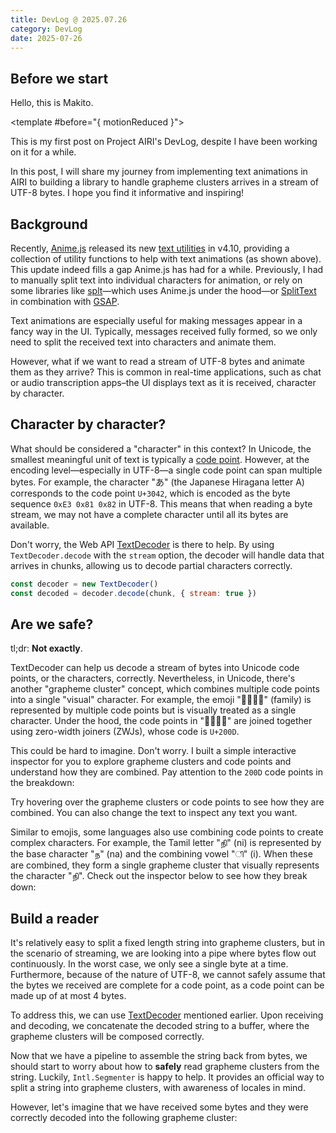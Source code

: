 ```yaml
---
title: DevLog @ 2025.07.26
category: DevLog
date: 2025-07-26
---
```


<script setup>
import RollingText from './RollingText.vue'
import GraphemeClusterAssembler from './GraphemeClusterAssembler.vue'
import GraphemeClusterInspector from './GraphemeClusterInspector.vue'
</script>

## Before we start

<RollingText text-2xl>
Hello, this is Makito.

<template #before="{ motionReduced }">
<div text-sm>
<template v-if="!motionReduced">

> **AIRI is working towards being a11y-friendly!** <br />
> Animations in this post can be turned off with the "Reduce Motion" toggle in the top-right corner.

</template>
<template v-else>

> **Animations are turned off.** <br />
> You can turn them on with the "Reduce Motion" toggle in the top-right corner.

</template>
</div>
</template>
</RollingText>

This is my first post on Project AIRI's DevLog, despite I have been working on it for a while.

In this post, I will share my journey from implementing text animations in AIRI to building a library to handle grapheme clusters arrives in a stream of UTF-8 bytes. I hope you find it informative and inspiring!

## Background

Recently, [Anime.js](https://animejs.com/) released its new [text utilities](https://animejs.com/documentation/text) in v4.10, providing a collection of utility functions to help with text animations (as shown above). This update indeed fills a gap Anime.js has had for a while. Previously, I had to manually split text into individual characters for animation, or rely on some libraries like [splt](https://www.spltjs.com/)—which uses Anime.js under the hood—or [SplitText](https://gsap.com/docs/v3/Plugins/SplitText/) in combination with [GSAP](https://gsap.com/).

Text animations are especially useful for making messages appear in a fancy way in the UI. Typically, messages received fully formed, so we only need to split the received text into characters and animate them.

However, what if we want to read a stream of UTF-8 bytes and animate them as they arrive? This is common in real-time applications, such as chat or audio transcription apps–the UI displays text as it is received, character by character.

## Character by character?

What should be considered a "character" in this context? In Unicode, the smallest meaningful unit of text is typically a [code point](https://www.unicode.org/versions/Unicode14.0.0/ch02.pdf#G25564). However, at the encoding level—especially in UTF-8—a single code point can span multiple bytes. For example, the character "あ" (the Japanese Hiragana letter A) corresponds to the code point `U+3042`, which is encoded as the byte sequence `0xE3 0x81 0x82` in UTF-8. This means that when reading a byte stream, we may not have a complete character until all its bytes are available.

Don't worry, the Web API [TextDecoder](https://developer.mozilla.org/en-US/docs/Web/API/TextDecoder) is there to help. By using `TextDecoder.decode` with the `stream` option, the decoder will handle data that arrives in chunks, allowing us to decode partial characters correctly.

```javascript
const decoder = new TextDecoder()
const decoded = decoder.decode(chunk, { stream: true })
```

## Are we safe?

tl;dr: **Not exactly**.

TextDecoder can help us decode a stream of bytes into Unicode code points, or the characters, correctly. Nevertheless, in Unicode, there's another "grapheme cluster" concept, which combines multiple code points into a single "visual" character. For example, the emoji "👩‍👩‍👧‍👦" (family) is represented by multiple code points but is visually treated as a single character. Under the hood, the code points in "👩‍👩‍👧‍👦" are joined together using zero-width joiners (ZWJs), whose code is `U+200D`.

This could be hard to imagine. Don't worry. I built a simple interactive inspector for you to explore grapheme clusters and code points and understand how they are combined. Pay attention to the `200D` code points in the breakdown:

<GraphemeClusterInspector initText="👩‍👩‍👧‍👦🏄‍♀️🤼‍♂️🙋‍♀️" />

<div text-sm text-center>

Try hovering over the grapheme clusters or code points to see how they are combined. You can also change the text to inspect any text you want.

</div>

Similar to emojis, some languages also use combining code points to create complex characters. For example, the Tamil letter "நி" (ni) is represented by the base character "ந" (na) and the combining vowel "ி" (i). When these are combined, they form a single grapheme cluster that visually represents the character "நி". Check out the inspector below to see how they break down:

<GraphemeClusterInspector initText="நிกำषिक्षि" /> <!-- cSpell:disable-line -->

## Build a reader

It's relatively easy to split a fixed length string into grapheme clusters, but in the scenario of streaming, we are looking into a pipe where bytes flow out continuously. In the worst case, we only see a single byte at a time. Furthermore, because of the nature of UTF-8, we cannot safely assume that the bytes we received are complete for a code point, as a code point can be made up of at most 4 bytes.

To address this, we can use [TextDecoder](https://developer.mozilla.org/en-US/docs/Web/API/TextDecoder) mentioned earlier. Upon receiving and decoding, we concatenate the decoded string to a buffer, where the grapheme clusters will be composed correctly.

<div flex="~ row items-center justify-center gap-1">
<GraphemeClusterAssembler :characters="[...'👋🏽']" />
</div>

Now that we have a pipeline to assemble the string back from bytes, we should start to worry about how to <b title="Because safety first" underline="~ dotted" cursor-help>safely</b> read grapheme clusters from the string. Luckily, `Intl.Segmenter` is happy to help. It provides an official way to split a string into grapheme clusters, with awareness of locales in mind.

However, let's imagine that we have received some bytes and they were correctly decoded into the following grapheme cluster:

<div flex="~ row items-center justify-center gap-1">
<GraphemeClusterAssembler :characters="[...'👩‍👩‍👧‍👧'].slice(0, 5)" />
</div>

<div flex="~ row items-center justify-center gap-1">
<GraphemeClusterAssembler :characters="['👩‍👩‍👧', '‍', '👦']" />
</div>
